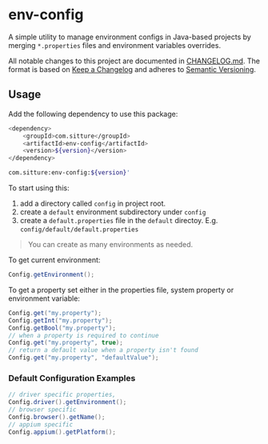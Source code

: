 # env-config

A simple utility to manage environment configs in Java-based projects by merging `*.properties` files and environment variables overrides.

All notable changes to this project are documented in [CHANGELOG.md](CHANGELOG.md).
The format is based on [Keep a Changelog](http://keepachangelog.com/en/1.0.0/)
and adheres to [Semantic Versioning](http://semver.org/spec/v2.0.0.html).

## Usage

Add the following dependency to use this package:

```bash
<dependency>
    <groupId>com.sitture</groupId>
    <artifactId>env-config</artifactId>
    <version>${version}</version>
</dependency>
```

```bash
com.sitture:env-config:${version}'
```

To start using this:

1. add a directory called `config` in project root.
2. create a `default` environment subdirectory under `config`
3. create a `default.properties` file in the `default` directoy. E.g. `config/default/default.properties`

> You can create as many environments as needed.

To get current environment:

```java
Config.getEnvironment();
```

To get a property set either in the properties file, system property or environment variable:

```java
Config.get("my.property");
Config.getInt("my.property");
Config.getBool("my.property");
// when a property is required to continue
Config.get("my.property", true);
// return a default value when a property isn't found
Config.get("my.property", "defaultValue");
```

### Default Configuration Examples

```java
// driver specific properties,
Config.driver().getEnvironment();
// browser specific
Config.browser().getName();
// appium specific
Config.appium().getPlatform();
```
